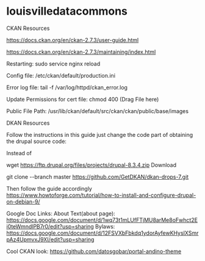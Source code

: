 # louisvilledatacommons

CKAN Resources

https://docs.ckan.org/en/ckan-2.7.3/user-guide.html

https://docs.ckan.org/en/ckan-2.7.3/maintaining/index.html

Restarting: sudo service nginx reload

Config file: /etc/ckan/default/production.ini

Error log file: tail -f  /var/log/httpd/ckan_error.log

Update Permissions for cert file: chmod 400 (Drag File  here)

Public File Path:  /usr/lib/ckan/default/src/ckan/ckan/public/base/images

DKAN Resources

Follow the instructions in this guide just change the code part of obtaining the drupal source code:

Instead of

wget https://ftp.drupal.org/files/projects/drupal-8.3.4.zip
Download

git clone --branch master https://github.com/GetDKAN/dkan-drops-7.git 

Then follow the guide accordingly
https://www.howtoforge.com/tutorial/how-to-install-and-configure-drupal-on-debian-9/

Google Doc Links:
About Text(about page): https://docs.google.com/document/d/1wq73t1mLUfFTjMU8arMe8oFwhct2Ei0teWmndlPB7r0/edit?usp=sharing
Bylaws: https://docs.google.com/document/d/12FSVXbFbkdq1ydorAyfewKHysIXSmrpAz4UpmvxJ9XI/edit?usp=sharing


Cool CKAN look:
https://github.com/datosgobar/portal-andino-theme

